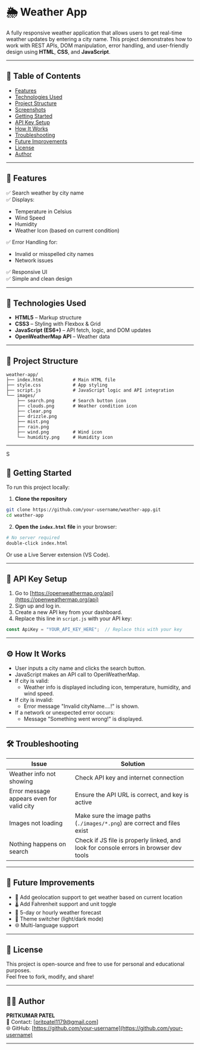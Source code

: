 # 🌦️ Weather App

A fully responsive weather application that allows users to get real-time weather updates by entering a city name. This project demonstrates how to work with REST APIs, DOM manipulation, error handling, and user-friendly design using **HTML**, **CSS**, and **JavaScript**.

---

## 📌 Table of Contents

- [Features](#-features)
- [Technologies Used](#-technologies-used)
- [Project Structure](#-project-structure)
- [Screenshots](#-screenshots)
- [Getting Started](#-getting-started)
- [API Key Setup](#-api-key-setup)
- [How It Works](#-how-it-works)
- [Troubleshooting](#-troubleshooting)
- [Future Improvements](#-future-improvements)
- [License](#-license)
- [Author](#-author)

---

## 🌟 Features

✅ Search weather by city name  
✅ Displays:
- Temperature in Celsius
- Wind Speed
- Humidity
- Weather Icon (based on current condition)

✅ Error Handling for:
- Invalid or misspelled city names
- Network issues

✅ Responsive UI  
✅ Simple and clean design  

---

## 🧰 Technologies Used

- **HTML5** – Markup structure
- **CSS3** – Styling with Flexbox & Grid
- **JavaScript (ES6+)** – API fetch, logic, and DOM updates
- **OpenWeatherMap API** – Weather data

---

## 📁 Project Structure

```
weather-app/
├── index.html           # Main HTML file
├── style.css            # App styling
├── script.js            # JavaScript logic and API integration
└── images/
    ├── search.png       # Search button icon
    ├── clouds.png       # Weather condition icon
    ├── clear.png
    ├── drizzle.png
    ├── mist.png
    ├── rain.png
    ├── wind.png         # Wind icon
    └── humidity.png     # Humidity icon
```

---
S
## 🚀 Getting Started

To run this project locally:

1. **Clone the repository**

```bash
git clone https://github.com/your-username/weather-app.git
cd weather-app
```

2. **Open the `index.html` file** in your browser:

```bash
# No server required
double-click index.html
```

Or use a Live Server extension (VS Code).

---

## 🔑 API Key Setup

1. Go to [https://openweathermap.org/api](https://openweathermap.org/api)
2. Sign up and log in.
3. Create a new API key from your dashboard.
4. Replace this line in `script.js` with your API key:

```js
const ApiKey = "YOUR_API_KEY_HERE";  // Replace this with your key
```

---

## ⚙️ How It Works

- User inputs a city name and clicks the search button.
- JavaScript makes an API call to OpenWeatherMap.
- If city is valid:
  - Weather info is displayed including icon, temperature, humidity, and wind speed.
- If city is invalid:
  - Error message "Invalid cityName....!" is shown.
- If a network or unexpected error occurs:
  - Message "Something went wrong!" is displayed.

---

## 🛠️ Troubleshooting

| Issue | Solution |
|-------|----------|
| Weather info not showing | Check API key and internet connection |
| Error message appears even for valid city | Ensure the API URL is correct, and key is active |
| Images not loading | Make sure the image paths (`./images/*.png`) are correct and files exist |
| Nothing happens on search | Check if JS file is properly linked, and look for console errors in browser dev tools |

---

## 🧠 Future Improvements

- 📍 Add geolocation support to get weather based on current location
- 🌡️ Add Fahrenheit support and unit toggle
- 📆 5-day or hourly weather forecast
- 🎨 Theme switcher (light/dark mode)
- 🌐 Multi-language support

---

## 📄 License

This project is open-source and free to use for personal and educational purposes.  
Feel free to fork, modify, and share!

---

## 🙋‍♂️ Author

**PRITKUMAR PATEL**  
📧 Contact: [pritpatel1179@gmail.com]  
🌐 GitHub: [https://github.com/your-username](https://github.com/your-username)

---
